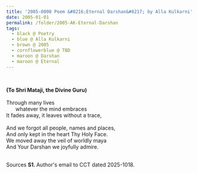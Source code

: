 ```yaml
---
title: '2005-0000 Poem &#8216;Eternal Darshan&#8217; by Alla Kulkarni'
date: 2005-01-01
permalink: /folder/2005-AK-Eternal-Darshan
tags:
  - black @ Poetry
  - blue @ Alla Kulkarni
  - brown @ 2005
  - cornflowerblue @ TBD
  - maroon @ Darshan
  - maroon @ Eternal
---
```


<br>

<p>
<b>(To Shri Mataji, the Divine Guru)</b><br>
<br>
Through many lives<br>
&emsp;&ensp; whatever the mind embraces<br>
It fades away, it leaves without a trace,<br>
<br>
And we forgot all people, names and places,<br>
And only kept in the heart Thy Holy Face.<br>
We moved away the veil of worldly maya<br>
And Your Darshan we joyfully admire.
</p>

<br>

<wave-list>
<list-title color="DarkSeaGreen" width="40">Sources</list-title>
  <list-item color="BlanchedAlmond"  width="280"><b>S1. </b> Author's email to CCT dated 2025-1018.</list-item>
</wave-list>